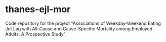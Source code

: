 # thanes-ejl-mor
Code repository for the project "Associations of Weekday-Weekend Eating Jet Lag with All-Cause and Cause-Specific Mortality among Employed Adults: A Prospective Study".
